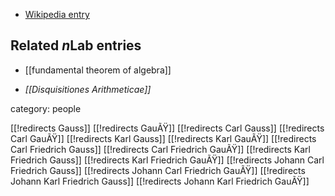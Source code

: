 
* [Wikipedia entry](http://en.wikipedia.org/wiki/Carl_Friedrich_Gauss)

## Related $n$Lab entries

* [[fundamental theorem of algebra]]

* _[[Disquisitiones Arithmeticae]]_


category: people

[[!redirects Gauss]]
[[!redirects GauÃŸ]]
[[!redirects Carl Gauss]]
[[!redirects Carl GauÃŸ]]
[[!redirects Karl Gauss]]
[[!redirects Karl GauÃŸ]]
[[!redirects Carl Friedrich Gauss]]
[[!redirects Carl Friedrich GauÃŸ]]
[[!redirects Karl Friedrich Gauss]]
[[!redirects Karl Friedrich GauÃŸ]]
[[!redirects Johann Carl Friedrich Gauss]]
[[!redirects Johann Carl Friedrich GauÃŸ]]
[[!redirects Johann Karl Friedrich Gauss]]
[[!redirects Johann Karl Friedrich GauÃŸ]]
